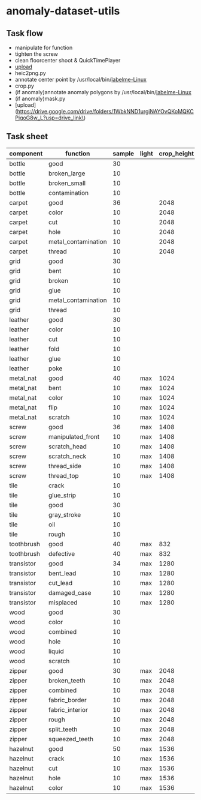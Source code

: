 # anomaly-dataset-utils

## Task flow

- manipulate for function
- tighten the screw
- clean floorcenter shoot & QuickTimePlayer
- [upload](https://drive.google.com/drive/folders/1S6LWKWM84hgxveAl0s9vu40XjiaGp-Vv?usp=drive_link)
- heic2png.py
- annotate center point by
  /usr/local/bin/[labelme-Linux](https://github.com/wkentaro/labelme/releases/download/v5.2.1/labelme-Linux)
- crop.py
- (if anomaly)annotate anomaly polygons by
  /usr/local/bin/[labelme-Linux](https://github.com/wkentaro/labelme/releases/download/v5.2.1/labelme-Linux)
- (if anomaly)mask.py
- [upload](https://drive.google.com/drive/folders/1WbkNND1urgiNAYOvQKoMQKCPigoG8w_L?usp=drive_link\)

## Task sheet

| component  | function            | sample | light | crop_height | crop_width | complete |
|------------|---------------------|--------|-------|------------|------------|----------|
| bottle     | good                | 30     |       |            |            |          |
| bottle     | broken_large        | 10     |       |            |            |          |
| bottle     | broken_small        | 10     |       |            |            |          |
| bottle     | contamination       | 10     |       |            |            |          |
| carpet     | good                | 36     |       | 2048       | 2048　      | x        |
| carpet     | color               | 10     |       | 2048       | 2048       | x        |
| carpet     | cut                 | 10     |       | 2048       | 2048       | x        |
| carpet     | hole                | 10     |       | 2048    　  | 2048       | x        |
| carpet     | metal_contamination | 10     |       | 2048       | 2048　      | ~        |
| carpet     | thread              | 10     |       | 2048       | 2048       | x        |
| grid       | good                | 30     |       |            |            |          |
| grid       | bent                | 10     |       |            |            |          |
| grid       | broken              | 10     |       |            |            |          |
| grid       | glue                | 10     |       |            |            |          |
| grid       | metal_contamination | 10     |       |            |            |          |
| grid       | thread              | 10     |       |            |            |          |
| leather    | good                | 30     |       |            |            |          |
| leather    | color               | 10     |       |            |            |          |
| leather    | cut                 | 10     |       |            |            |          |
| leather    | fold                | 10     |       |            |            |          |
| leather    | glue                | 10     |       |            |            |          |
| leather    | poke                | 10     |       |            |            |          |
| metal_nat  | good                | 40     | max   | 1024       | 1024       | x        |
| metal_nat  | bent                | 10     | max   | 1024       | 1024       | x        |
| metal_nat  | color               | 10     | max   | 1024       | 1024       | x        |
| metal_nat  | flip                | 10     | max   | 1024       | 1024       | x        |
| metal_nat  | scratch             | 10     | max   | 1024       | 1024       | x        |
| screw      | good                | 36     | max   | 1408       | 1408       | x        |
| screw      | manipulated_front   | 10     | max   | 1408       | 1408       | x        |
| screw      | scratch_head        | 10     | max   | 1408       | 1408       | x        |
| screw      | scratch_neck        | 10     | max   | 1408       | 1408       | x        |
| screw      | thread_side         | 10     | max   | 1408       | 1408       | x        |
| screw      | thread_top          | 10     | max   | 1408       | 1408       | ~        |
| tile       | crack               | 10     |       |            |            |          |
| tile       | glue_strip          | 10     |       |            |            |          |
| tile       | good                | 30     |       |            |            |          |
| tile       | gray_stroke         | 10     |       |            |            |          |
| tile       | oil                 | 10     |       |            |            |          |
| tile       | rough               | 10     |       |            |            |          |
| toothbrush | good                | 40     | max   | 832        | 576        | x        |
| toothbrush | defective           | 40     | max   | 832        | 576        | x        |
| transistor | good                | 34     | max   | 1280       | 1280       | x        |
| transistor | bent_lead           | 10     | max   | 1280       | 1280       | x        |
| transistor | cut_lead            | 10     | max   | 1280       | 1280       | x        |
| transistor | damaged_case        | 10     | max   | 1280       | 1280       | x        |
| transistor | misplaced           | 10     | max   | 1280       | 1280       | ~        |
| wood       | good                | 30     |       |            |            |          |
| wood       | color               | 10     |       |            |            |          |
| wood       | combined            | 10     |       |            |            |          |
| wood       | hole                | 10     |       |            |            |          |
| wood       | liquid              | 10     |       |            |            |          |
| wood       | scratch             | 10     |       |            |            |          |
| zipper     | good                | 30     | max   | 2048       | 1536       | x        |
| zipper     | broken_teeth        | 10     | max   | 2048       | 1536       | x        |
| zipper     | combined            | 10     | max   | 2048       | 1536       | ~　       |
| zipper     | fabric_border       | 10     | max   | 2048       | 1536       | ~　       |
| zipper     | fabric_interior     | 10     | max   | 2048       | 1536       | x        |
| zipper     | rough               | 10     | max   | 2048       | 1536       | ~　       |
| zipper     | split_teeth         | 10     | max   | 2048       | 1536       | x        |
| zipper     | squeezed_teeth      | 10     | max   | 2048       | 1536       | ~        |
| hazelnut   | good                | 50     | max   | 1536       | 1536       | x        |
| hazelnut   | crack               | 10     | max   | 1536       | 1536       | x        |
| hazelnut   | cut                 | 10     | max   | 1536       | 1536       | x        |
| hazelnut   | hole                | 10     | max   | 1536       | 1536       | x        |
| hazelnut   | color               | 10     | max   | 1536       | 1536       | x        |
